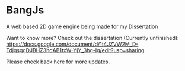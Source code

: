 # BangJs
 A web based 2D game engine being made for my Dissertation
 
 Want to know more? Check out the dissertation (Currently unfinished): https://docs.google.com/document/d/1t4JZVW2M_D-TdjgsggDJBHZ3hdAB1txW-YjY_3hg-Ig/edit?usp=sharing
 
 Please check back here for more updates.
